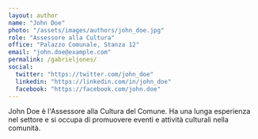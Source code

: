 ```yaml
---
layout: author
name: "John Doe"
photo: "/assets/images/authors/john_doe.jpg"
role: "Assessore alla Cultura"
office: "Palazzo Comunale, Stanza 12"
email: "john.doe@example.com"
permalink: /gabrieljones/
social:
  twitter: "https://twitter.com/john_doe"
  linkedin: "https://linkedin.com/in/john_doe"
  facebook: "https://facebook.com/john.doe"
---
```

John Doe è l'Assessore alla Cultura del Comune. Ha una lunga esperienza nel settore e si occupa di promuovere eventi e attività culturali nella comunità.
